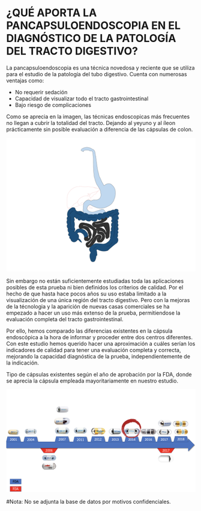 # ¿QUÉ APORTA LA PANCAPSULOENDOSCOPIA EN EL DIAGNÓSTICO DE LA PATOLOGÍA DEL TRACTO DIGESTIVO?
La pancapsuloendoscopia es una técnica novedosa y reciente que se utiliza para el estudio de la patología del tubo digestivo. Cuenta con numerosas ventajas como:
- No requerir sedación
- Capacidad de visualizar todo el tracto gastrointestinal 
- Bajo riesgo de complicaciones

Como se aprecia en la imagen, las técnicas endoscopicas más frecuentes no llegan a cubrir la totalidad del tracto. Dejando al yeyuno y al íleon prácticamente sin posible evaluación a diferencia de las cápsulas de colon.

<img src="comparativa.png" />

Sin embargo no están suficientemente estudiadas toda las aplicaciones posibles de esta prueba ni bien definidos los criterios de calidad. Por el hecho de que hasta hace pocos años su uso estaba limitado a la visualización de una única región del tracto digestivo. Pero con la mejoras de la técnologia y la aparición de nuevas casas comerciales se ha empezado a hacer un uso más extenso de la prueba, permitiendose la evaluación completa del tracto gastrointestinal.

Por ello, hemos comparado las diferencias existentes en la cápsula endoscópica a la hora de informar y proceder entre dos centros diferentes. Con este estudio hemos querido hacer una aproximación a cuáles serían los indicadores de calidad para tener una evaluación completa y correcta, mejorando la capacidad diagnóstica de la prueba, independientemente de la indicación. 

Tipo de cápsulas existentes según el año de aprobación por la FDA, donde se aprecia la cápsula empleada mayoritariamente en nuestro estudio.

<img src="tipos.png" />

#Nota: No se adjunta la base de datos por motivos confidenciales.
